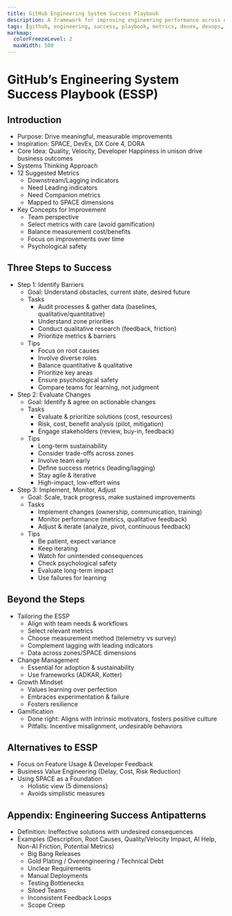 ```yaml
---
title: GitHub Engineering System Success Playbook
description: A framework for improving engineering performance across quality, velocity, and developer happiness to drive business outcomes.
tags: [github, engineering, success, playbook, metrics, devex, devops, space]
markmap:
  colorFreezeLevel: 2
  maxWidth: 500
---
```

# GitHub’s Engineering System Success Playbook (ESSP)
## Introduction
* Purpose: Drive meaningful, measurable improvements
* Inspiration: SPACE, DevEx, DX Core 4, DORA
* Core Idea: Quality, Velocity, Developer Happiness in unison drive business outcomes
* Systems Thinking Approach
* 12 Suggested Metrics
  * Downstream/Lagging indicators
  * Need Leading indicators
  * Need Companion metrics
  * Mapped to SPACE dimensions
* Key Concepts for Improvement
  * Team perspective
  * Select metrics with care (avoid gamification)
  * Balance measurement cost/benefits
  * Focus on improvements over time
  * Psychological safety
## Three Steps to Success
* Step 1: Identify Barriers
  * Goal: Understand obstacles, current state, desired future
  * Tasks
    * Audit processes & gather data (baselines, qualitative/quantitative)
    * Understand zone priorities
    * Conduct qualitative research (feedback, friction)
    * Prioritize metrics & barriers
  * Tips
    * Focus on root causes
    * Involve diverse roles
    * Balance quantitative & qualitative
    * Prioritize key areas
    * Ensure psychological safety
    * Compare teams for learning, not judgment
* Step 2: Evaluate Changes
  * Goal: Identify & agree on actionable changes
  * Tasks
    * Evaluate & prioritize solutions (cost, resources)
    * Risk, cost, benefit analysis (pilot, mitigation)
    * Engage stakeholders (review, buy-in, feedback)
  * Tips
    * Long-term sustainability
    * Consider trade-offs across zones
    * Involve team early
    * Define success metrics (leading/lagging)
    * Stay agile & iterative
    * High-impact, low-effort wins
* Step 3: Implement, Monitor, Adjust
  * Goal: Scale, track progress, make sustained improvements
  * Tasks
    * Implement changes (ownership, communication, training)
    * Monitor performance (metrics, qualitative feedback)
    * Adjust & iterate (analyze, pivot, continuous feedback)
  * Tips
    * Be patient, expect variance
    * Keep iterating
    * Watch for unintended consequences
    * Check psychological safety
    * Evaluate long-term impact
    * Use failures for learning
## Beyond the Steps
* Tailoring the ESSP
  * Align with team needs & workflows
  * Select relevant metrics
  * Choose measurement method (telemetry vs survey)
  * Complement lagging with leading indicators
  * Data across zones/SPACE dimensions
* Change Management
  * Essential for adoption & sustainability
  * Use frameworks (ADKAR, Kotter)
* Growth Mindset
  * Values learning over perfection
  * Embraces experimentation & failure
  * Fosters resilience
* Gamification
  * Done right: Aligns with intrinsic motivators, fosters positive culture
  * Pitfalls: Incentive misalignment, undesirable behaviors
## Alternatives to ESSP
* Focus on Feature Usage & Developer Feedback
* Business Value Engineering (Delay, Cost, Risk Reduction)
* Using SPACE as a Foundation
  * Holistic view (5 dimensions)
  * Avoids simplistic measures
## Appendix: Engineering Success Antipatterns
* Definition: Ineffective solutions with undesired consequences
* Examples (Description, Root Causes, Quality/Velocity Impact, AI Help, Non-AI Friction, Potential Metrics)
  * Big Bang Releases
  * Gold Plating / Overengineering / Technical Debt
  * Unclear Requirements
  * Manual Deployments
  * Testing Bottlenecks
  * Siloed Teams
  * Inconsistent Feedback Loops
  * Scope Creep